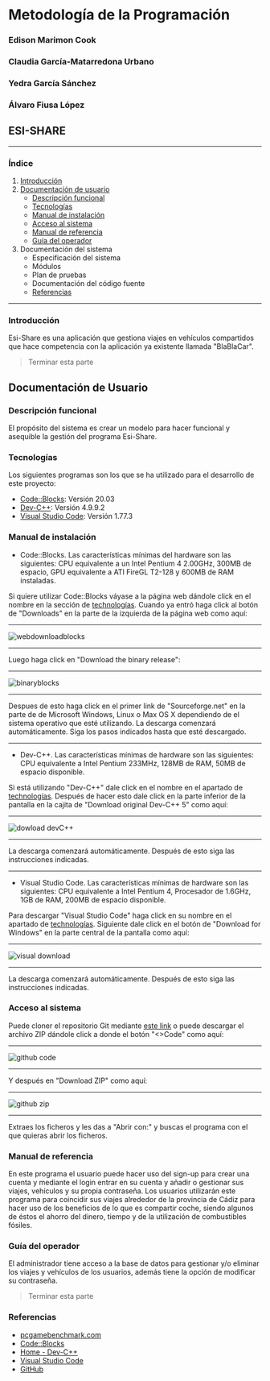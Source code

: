 # Metodología de la Programación
### Edison Marimon Cook
### Claudia García-Matarredona Urbano
### Yedra García Sánchez
### Álvaro Fiusa López
## **ESI-SHARE**
---
### **Índice**
1. [Introducción](#introducción)
2. [Documentación de usuario](#documentación-de-usuario)
    * [Descripción funcional](#descripción-funcional)
    * [Tecnologías](#tecnologías)
    * [Manual de instalación](#manual-de-instalación)
    * [Acceso al sistema](#acceso-al-sistema)
    * [Manual de referencia](#manual-de-referencia)
    * [Guía del operador ](#guía-del-operador)
3. Documentación del sistema
   *  Especificación del sistema
   *  Módulos
   *  Plan de pruebas
   *  Documentación del código fuente
   *  [Referencias](#referencias)
---
### **Introducción**
Esi-Share es una aplicación que gestiona viajes en vehículos compartidos que hace competencia con la aplicación ya existente llamada "BlaBlaCar".

>Terminar esta parte

## **Documentación de Usuario**
### **Descripción funcional**
El propósito del sistema es crear un modelo para hacer funcional y asequible la gestión del programa Esi-Share. 

### **Tecnologías**
Los siguientes programas son los que se ha utilizado para el desarrollo de este proyecto:
* [Code::Blocks](https://www.codeblocks.org/): Versión 20.03
* [Dev-C++](https://www.bloodshed.net): Versión 4.9.9.2
* [Visual Studio Code](https://code.visualstudio.com): Versión 1.77.3
  
### **Manual de instalación**
* Code::Blocks. Las características mínimas del hardware son las siguientes: CPU equivalente a un Intel Pentium 4 2.00GHz, 300MB de espacio, GPU equivalente a ATI FireGL T2-128 y 600MB de RAM instaladas.

Si quiere utilizar Code::Blocks váyase a la página web dándole click en el nombre en la sección de [technologías](#tecnologías). 
Cuando ya entró haga click al botón de "Downloads" en la parte de la izquierda de la página web como aquí:
___
![webdownloadblocks](codeblockswebdowload.png)
___
Luego haga click en "Download the binary release":
___
![binaryblocks](blockbinaryrelease.png)
___
Despues de esto haga click en el primer link de "Sourceforge.net" en la parte de de Microsoft Windows, Linux o Max OS X dependiendo de el sistema operativo que esté utilizando.
La descarga comenzará automáticamente. Siga los pasos indicados hasta que esté descargado. 
___
* Dev-C++. Las características mínimas de hardware son las siguientes: CPU equivalente a Intel Pentium 233MHz, 128MB de RAM, 50MB de espacio disponible.
  
Si está utilizando "Dev-C++" dale click en el nombre en el apartado de [technologías](#tecnologías).
Después de hacer esto dale click en la parte inferior de la pantalla en la cajita de "Download original Dev-C++ 5" como aquí:
___
![dowload devC++](downloaddevc++.png)
___
La descarga comenzará automáticamente. Después de esto siga las instrucciones indicadas.
___
* Visual Studio Code. Las características mínimas de hardware son las siguientes: CPU equivalente a Intel Pentium 4, Procesador de 1.6GHz, 1GB de RAM, 200MB de espacio disponible.

Para descargar "Visual Studio Code" haga click en su nombre en el apartado de [technologías](#tecnologías). Siguiente dale click en el botón de "Download for Windows" en la parte central de la pantalla como aquí:
___
![visual download](download%20visual.png)
___
La descarga comenzará automáticamente. Después de esto siga las instrucciones indicadas.

### **Acceso al sistema**
Puede cloner el repositorio Git mediante [este link](https://github.com/EdisonMarimonCook/Esi-Share.git) o puede descargar el archivo ZIP dándole click a donde el botón "<>Code" como aquí:
___
![github code](githubcode.png)
___
Y después en "Download ZIP" como aquí:
___
![github zip](github%20zip.png)
___
Extraes los ficheros y les das a "Abrir con:" y buscas el programa con el que quieras abrir los ficheros.

### **Manual de referencia**
En este programa el usuario puede hacer uso del sign-up para crear una cuenta y mediante el login entrar en su cuenta y añadir o gestionar sus viajes, vehículos y su propia contraseña. Los usuarios utilizarán este programa para coincidir sus viajes alrededor de la provincia de Cádiz para hacer uso de los beneficios de lo que es compartir coche, siendo algunos de éstos el ahorro del dinero, tiempo y de la utilización de combustibles fósiles.

### **Guía del operador**
El administrador tiene acceso a la base de datos para gestionar y/o eliminar los viajes y vehículos de los usuarios, además tiene la opción de modificar su contraseña.

> Terminar esta parte

### **Referencias**
* [pcgamebenchmark.com](https://www.pcgamebenchmark.com)
* [Code::Blocks](https://www.codeblocks.org/)
* [Home - Dev-C++](https://www.bloodshed.net)
* [Visual Studio Code](https://code.visualstudio.com)
* [GitHub](https://github.com/)